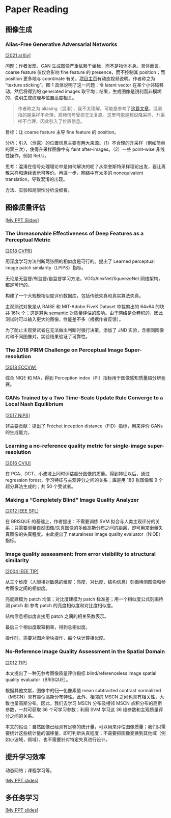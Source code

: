 # Paper Reading

## 图像生成

### Alias-Free Generative Adversarial Networks

[[2021 arXiv]](https://arxiv.org/abs/2106.12423)

问题：作者发现，GAN 生成图像严重依赖于坐标，而不是物体本身。具体而言，coarse feature 仅仅会影响 fine feature 的 presence，而不控制其 position；而 position 更多地与 coordinate 有关。[项目主页](https://nvlabs.github.io/alias-free-gan/)有动态视频说明。作者称之为 “texture sticking”。图 1 具体说明了这一问题：令 latent vector 在某个小邻域移动，然后将得到的 generated images 取平均；结果，生成图像是锐利而非模糊的，说明生成纹理与位置高度相关。

> 作者称之为 aliasing（混淆），我不太理解。可能是参考了[这篇文章](https://arxiv.org/abs/2008.09604)。混淆指的是采样不合理，高频信号受损无法复原。这里可能是想说降采样、升采样不合理，因此引入了位置信息。

目标：让 coarse feature 主导 fine feature 的 position。

分析：引入（泄露）的位置信息主要有两大来源。（1）不合理的升采样（例如简单的双三次），使得升采样图像中有 faint after-images。（2）一些 point-wise 非线性操作，例如 ReLU。

思考：混淆在信号处理理论中是如何解决的呢？从奈奎斯特采样理论出发，要让离散采样和连续表示可等价。再进一步，网络中有太多的 nonequivalent translation，导致混淆的出现。

方法、实验和局限性分析没细看。

## 图像质量评估

[[My PPT Slides]](https://mq1zrs2eey.feishu.cn/file/boxcnm3JkfyPeZISS7a0Iyzkisb)

### The Unreasonable Effectiveness of Deep Features as a Perceptual Metric

[[2018 CVPR]](https://arxiv.org/abs/1801.03924)

用深度学习方法判断两张图的相似度是可行的。提出了 Learned perceptual image patch similarity（LPIPS）指标。

无论是无监督/有监督/自监督学习方法，VGG/AlexNet/SqueezeNet 网络架构，都是可行的。

构建了一个大规模相似度评价数据库，包括传统失真和真实算法失真。

主观测试对象是从 RAISE 和 MIT-Adobe FiveK Dataset 中裁剪出的 64x64 的块共 161k 个；这是避免 semantic 对质量评估的影响。由于网络是全卷积的，因此测试时可以输入更大的图像，性能差不多（根据作者反馈）。

为了防止主观受试者在无法做出判断时强行决策，添加了 JND 实验，含相同图像对和不同图像对。实验结果验证了可靠性。

### The 2018 PIRM Challenge on Perceptual Image Super-resolution

[[2018 ECCVW]](https://openaccess.thecvf.com/content_ECCVW_2018/papers/11133/Blau_2018_PIRM_Challenge_on_Perceptual_Image_Super-resolution_ECCVW_2018_paper.pdf)

综合 NIQE 和 MA，得到 Perception index（PI）指标用于图像感知质量超分辨竞赛。

### GANs Trained by a Two Time-Scale Update Rule Converge to a Local Nash Equilibrium

[[2017 NIPS]](https://arxiv.org/abs/1706.08500)

非主要贡献：提出了 Fréchet inception distance（FID）指标，用来评价 GANs 的生成能力。

### Learning a no-reference quality metric for single-image super-resolution

[[2016 CVIU]](https://www.sciencedirect.com/science/article/abs/pii/S107731421630203X)

在 PCA、DCT、小波域上同时评估超分图像的质量。得到特征以后，通过 regression forest，学习特征与主观评分之间的关系；库是用 180 张图像和 9 个超分算法生成的；共 50 个受试者。

### Making a “Completely Blind” Image Quality Analyzer

[[2012 IEEE SPL]](https://ieeexplore.ieee.org/abstract/document/6353522)

在 BRISQUE 的基础上，作者提出：不需要训练 SVM 拟合与人类主观评分的关系；只需要测量自然图像/失真图像的多维高斯分布之间的距离，即可用来衡量失真图像的失真程度。由此提出了 naturalness image quality evaluator（NIQE）指标。

### Image quality assessment: from error visibility to structural similarity

[[2004 IEEE TIP]](https://ieeexplore.ieee.org/document/1284395)

从三个维度（人眼相对敏感的维度：亮度，对比度，结构信息）刻画待测图像和参考图像之间的相似度。

亮度建模为 patch 均值；对比度建模为 patch 标准差；用一个相似度公式刻画待测 patch 和 参考 patch 的亮度相似度和对比度相似度。

结构信息相似度直接用 patch 之间的相关系数表示。

最后三个相似度取幂相乘，得到总相似度。

操作时，需要对图片滑块操作，每个块计算相似度。

### No-Reference Image Quality Assessment in the Spatial Domain

[[2012 TIP]](https://ieeexplore.ieee.org/document/6272356)

本文提出了一种无参考图像质量评价指标 blind/referenceless image spatial quality evaluator（BRISQUE）。

根据其他文献，图像中的归一化像素值 mean subtracted contrast normalized（MSCN）具有类似高斯分布特性。此外，相邻的 MSCN 之间也具有相关性，大致也呈高斯分布。因此，我们去学习 MSCN 分布及相邻 MSCN 点积分布的高斯参数，一共可获取 36 个可学习参数；利用 SVM 学习这 36 维参数和主观质量评分之间的关系。

本文的假设：自然图像已经具有足够的统计量，可以用来评估图像质量；我们只需要统计这些统计量的偏移量，即可判断失真程度；不需要把图像变换到其他域（例如小波域，频域），也不需要针对特定失真进行设计。

## 提升学习效率

动态网络；课程学习等。

[[My PPT slides]](https://mq1zrs2eey.feishu.cn/file/boxcntStxjJxjc6olk0SPEKo88b)

## 多任务学习

[[My PPT slides]](https://mq1zrs2eey.feishu.cn/file/boxcn4OYEJpJYkyHPZfrXsR6acb)
